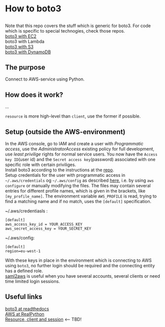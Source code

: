 # How to boto3

## 
Note that this repo covers the stuff which is generic for boto3. For code which is specific to special technogies, check those repos.  
[boto3 with EC2](https://github.com/espegun/AWS/blob/main/how_to_EC2/README.md#boto3)  
boto3 with Lambda  
[boto3 with S3](https://github.com/espegun/AWS/tree/main/how_to_S3#boto3)  
[boto3 with DynamoDB](https://github.com/espegun/AWS/tree/main/how_to_DynamoDB#boto3)    

## The purpose
Connect to AWS-service using Python.

## How does it work?
...

`resource` is more high-level than `client`, use the former if possible.


## Setup (outside the AWS-environment)
In the AWS console, go to IAM and create a user with *Programmatic access*, use the *AdministratorAccess* existing policy for full development, use *least privilige* rights for normal service users. You now have the `Access key ID`(user id) and the `Secret access key`(password) associated with one specific role with certain priviliges.  
Install boto3 according to the instructions at the [repo](https://github.com/boto/boto3).  
Setup credentials for the user with programmatic access in `~/.aws/credentials` og `~/.aws/config` as described [here](https://boto3.amazonaws.com/v1/documentation/api/latest/guide/quickstart.html#configuration), i.e. by using `aws configure` or manually modifying the files.
The files may contain several entries for different profile names, which is given in the brackets, like `[my_profile_name]`. The environment variable `AWS_PROFILE` is read, trying to find a matching name and if no match, uses the `[default]` specification.


~/.aws/credentiasls :
```
[default]
aws_access_key_id = YOUR_ACCESS_KEY
aws_secret_access_key = YOUR_SECRET_KEY
```
~/.aws/config:
```
[default]
region=eu-west-1
```
With these keys in place in the environment which is connecting to AWS using `boto3`, no further login should be required and the connecting entity has a defined role.  
[saml2aws](https://github.com/Versent/saml2aws) is useful when you have several accounts, several clients or need time limited login sessions.  

## Useful links
[boto3 at readthedocs](https://boto3.amazonaws.com/v1/documentation/api/latest/index.html)  
[AWS at RealPython](https://realpython.com/lessons/python-boto3-aws-s3-overview/)  
[Resource, client and session](https://stackoverflow.com/questions/42809096/difference-in-boto3-between-resource-client-and-session) <-- TBD!  
